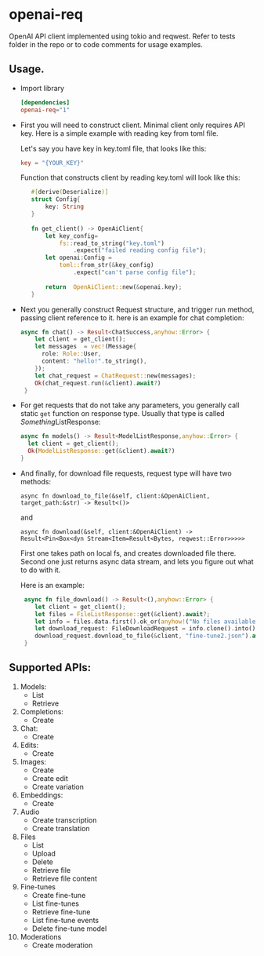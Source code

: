 # openai-req
OpenAI API client implemented using tokio and reqwest.
Refer to tests folder in the repo or to code comments for usage examples.

## Usage.
- Import library
   ```toml
   [dependencies]
   openai-req="1"
   ```
- First you will need to construct client. Minimal client only requires API key. Here is a simple example with reading key from toml file.

   Let's say you have key in key.toml file, that looks like this:
   ```toml
   key = "{YOUR_KEY}"
   ```
   Function that constructs client by reading key.toml will look like this:
   ```rust
      #[derive(Deserialize)]
      struct Config{
          key: String
      }
      
      fn get_client() -> OpenAiClient{
          let key_config=
              fs::read_to_string("key.toml")
                  .expect("failed reading config file");
          let openai:Config =
              toml::from_str(&key_config)
                  .expect("can't parse config file");
      
          return  OpenAiClient::new(&openai.key);
      }
   ```
- Next you generally construct Request structure, and trigger run method, passing client reference to it.
  here is an example for chat completion:
  ```rust
  async fn chat() -> Result<ChatSuccess,anyhow::Error> {
      let client = get_client();
      let messages  = vec!(Message{
        role: Role::User,
        content: "hello!".to_string(),
      });
      let chat_request = ChatRequest::new(messages);
      Ok(chat_request.run(&client).await?)
   }
  ```
- For get requests that do not take any parameters, you generally call static `get` function on response type. 
Usually that type is called  *Something*ListResponse:
  ```rust
  async fn models() -> Result<ModelListResponse,anyhow::Error> {
    let client = get_client();
    Ok(ModelListResponse::get(&client).await?)
  }
  ```
- And finally, for download file requests, request type will have two methods:

   `async fn download_to_file(&self, client:&OpenAiClient, target_path:&str) -> Result<()>` 

   and

   `async fn download(&self, client:&OpenAiClient) -> Result<Pin<Box<dyn Stream<Item=Result<Bytes, reqwest::Error>>>>>`

   First one takes path on local fs, and creates downloaded file there. 
   Second one just returns async data stream, and lets you figure out what to do with it.
   
   Here is an example:
   ```rust
    async fn file_download() -> Result<(),anyhow::Error> {
       let client = get_client();
       let files = FileListResponse::get(&client).await?;
       let info = files.data.first().ok_or(anyhow!("No files available"))?;
       let download_request: FileDownloadRequest = info.clone().into();
       download_request.download_to_file(&client, "fine-tune2.json").await
    }  
   ```
  
## Supported APIs:
1. Models:
    - List
    - Retrieve
2. Completions:
    - Create
3. Chat:
    - Create
4. Edits:
    - Create
5. Images:
    - Create
    - Create edit
    - Create variation
6. Embeddings:
    - Create
7. Audio
    - Create transcription
    - Create translation
8. Files
    - List
    - Upload
    - Delete
    - Retrieve file
    - Retrieve file content
9. Fine-tunes
    - Create fine-tune
    - List fine-tunes
    - Retrieve fine-tune
    - List fine-tune events
    - Delete fine-tune model
10. Moderations
    - Create moderation